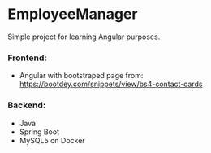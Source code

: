 # EmployeeManager

Simple project for learning Angular purposes.

### Frontend:
* Angular with bootstraped page from:
https://bootdey.com/snippets/view/bs4-contact-cards

### Backend: 
* Java
* Spring Boot 
* MySQL5 on Docker